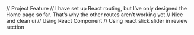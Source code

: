 // Project Feature 
// I have set up React routing, but I’ve only designed the Home page so far. That’s why the other routes aren’t working yet
// Nice and clean ui 
// Using React Component 
// Using react slick slider in review section

